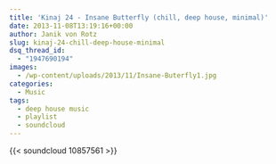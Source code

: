 ```yaml
---
title: 'Kinaj 24 - Insane Butterfly (chill, deep house, minimal)'
date: 2013-11-08T13:19:16+00:00
author: Janik von Rotz
slug: kinaj-24-chill-deep-house-minimal
dsq_thread_id:
  - "1947690194"
images:
  - /wp-content/uploads/2013/11/Insane-Buterfly1.jpg
categories:
  - Music
tags:
  - deep house music
  - playlist
  - soundcloud
---
```

{{< soundcloud 10857561 >}}